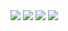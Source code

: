 <img src="https://files.catbox.moe/uxcv5j.png">
<img src="https://images2.imgbox.com/af/85/FsqtMEib_o.png">
<img src="https://images2.imgbox.com/33/60/6CJnFjVo_o.png">
<img src="https://files.catbox.moe/r27pqc.png">
